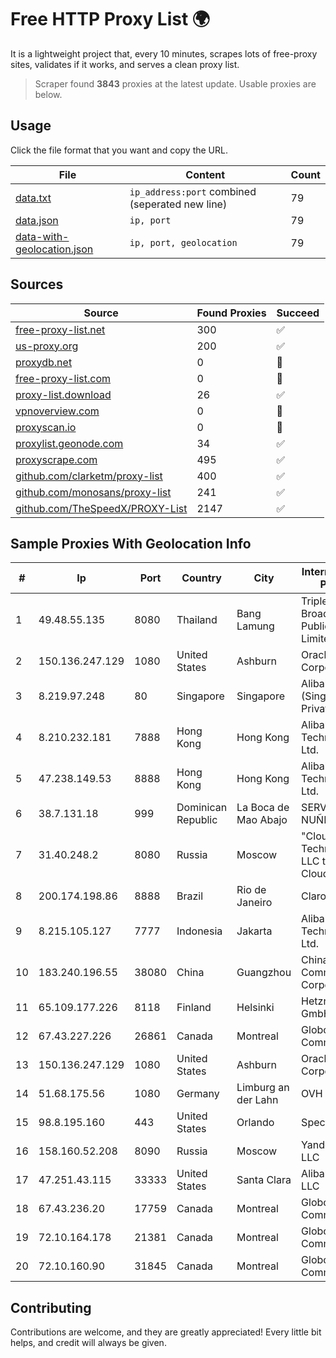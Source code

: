 
# Free HTTP Proxy List 🌍

It is a lightweight project that, every 10 minutes, scrapes lots of free-proxy sites, validates if it works, and serves a clean proxy list.


> Scraper found **3843** proxies at the latest update. Usable proxies are below.

## Usage

Click the file format that you want and copy the URL.


|File|Content|Count|
|----|-------|-----|
|[data.txt](https://raw.githubusercontent.com/themiralay/Proxy-List-World/master/data.txt)|`ip_address:port` combined (seperated new line)|79|
|[data.json](https://raw.githubusercontent.com/themiralay/Proxy-List-World/master/data.json)|`ip, port`|79|
|[data-with-geolocation.json](https://raw.githubusercontent.com/themiralay/Proxy-List-World/master/data-with-geolocation.json)|`ip, port, geolocation`|79|

## Sources

|Source|Found Proxies|Succeed|
|------|-------------|-------|
|[free-proxy-list.net](https://free-proxy-list.net)|300|✅|
|[us-proxy.org](https://www.us-proxy.org)|200|✅|
|[proxydb.net](http://proxydb.net)|0|🚫|
|[free-proxy-list.com](https://free-proxy-list.com/?page=&port=&type%5B%5D=http&type%5B%5D=https&up_time=0&search=Search)|0|🚫|
|[proxy-list.download](https://www.proxy-list.download/HTTP)|26|✅|
|[vpnoverview.com](https://vpnoverview.com/privacy/anonymous-browsing/free-proxy-servers)|0|🚫|
|[proxyscan.io](https://www.proxyscan.io)|0|🚫|
|[proxylist.geonode.com](https://proxylist.geonode.com/api/proxy-list?limit=300&page=1&sort_by=lastChecked&sort_type=desc&protocols=http,https)|34|✅|
|[proxyscrape.com](https://api.proxyscrape.com/v2/?request=displayproxies&protocol=http&timeout=10000&country=all&ssl=all&anonymity=all)|495|✅|
|[github.com/clarketm/proxy-list](https://raw.githubusercontent.com/clarketm/proxy-list/master/proxy-list-raw.txt)|400|✅|
|[github.com/monosans/proxy-list](https://raw.githubusercontent.com/monosans/proxy-list/main/proxies/http.txt)|241|✅|
|[github.com/TheSpeedX/PROXY-List](https://raw.githubusercontent.com/TheSpeedX/PROXY-List/master/http.txt)|2147|✅|


## Sample Proxies With Geolocation Info

|#|Ip|Port|Country|City|Internet Service Provider|
|-|--|----|-------|----|-------------------------|
|1|49.48.55.135|8080|Thailand|Bang Lamung|Triple T Broadband Public Company Limited|
|2|150.136.247.129|1080|United States|Ashburn|Oracle Corporation|
|3|8.219.97.248|80|Singapore|Singapore|Alibaba Cloud (Singapore) Private Limited|
|4|8.210.232.181|7888|Hong Kong|Hong Kong|Alibaba (US) Technology Co., Ltd.|
|5|47.238.149.53|8888|Hong Kong|Hong Kong|Alibaba (US) Technology Co., Ltd.|
|6|38.7.131.18|999|Dominican Republic|La Boca de Mao Abajo|SERVICIOS NUÑEZ EIRL|
|7|31.40.248.2|8080|Russia|Moscow|"Cloud Technologies" LLC trading as Cloud.ru|
|8|200.174.198.86|8888|Brazil|Rio de Janeiro|Claro S.A|
|9|8.215.105.127|7777|Indonesia|Jakarta|Alibaba (US) Technology Co., Ltd.|
|10|183.240.196.55|38080|China|Guangzhou|China Mobile Communications Corporation|
|11|65.109.177.226|8118|Finland|Helsinki|Hetzner Online GmbH|
|12|67.43.227.226|26861|Canada|Montreal|GloboTech Communications|
|13|150.136.247.129|1080|United States|Ashburn|Oracle Corporation|
|14|51.68.175.56|1080|Germany|Limburg an der Lahn|OVH SAS|
|15|98.8.195.160|443|United States|Orlando|Spectrum|
|16|158.160.52.208|8090|Russia|Moscow|Yandex.Cloud LLC|
|17|47.251.43.115|33333|United States|Santa Clara|Alibaba Cloud LLC|
|18|67.43.236.20|17759|Canada|Montreal|GloboTech Communications|
|19|72.10.164.178|21381|Canada|Montreal|GloboTech Communications|
|20|72.10.160.90|31845|Canada|Montreal|GloboTech Communications|



## Contributing

Contributions are welcome, and they are greatly appreciated! Every
little bit helps, and credit will always be given.

